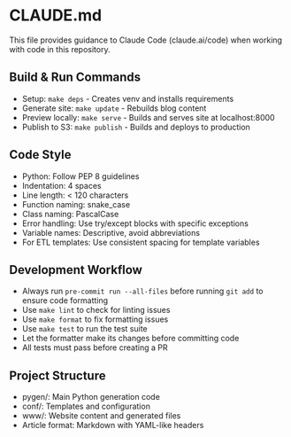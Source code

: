 # CLAUDE.md

This file provides guidance to Claude Code (claude.ai/code) when working with code in this repository.

## Build & Run Commands
- Setup: `make deps` - Creates venv and installs requirements
- Generate site: `make update` - Rebuilds blog content
- Preview locally: `make serve` - Builds and serves site at localhost:8000
- Publish to S3: `make publish` - Builds and deploys to production

## Code Style
- Python: Follow PEP 8 guidelines
- Indentation: 4 spaces
- Line length: < 120 characters
- Function naming: snake_case
- Class naming: PascalCase
- Error handling: Use try/except blocks with specific exceptions
- Variable names: Descriptive, avoid abbreviations
- For ETL templates: Use consistent spacing for template variables

## Development Workflow
- Always run `pre-commit run --all-files` before running `git add` to ensure code formatting
- Use `make lint` to check for linting issues
- Use `make format` to fix formatting issues
- Use `make test` to run the test suite
- Let the formatter make its changes before committing code
- All tests must pass before creating a PR

## Project Structure
- pygen/: Main Python generation code
- conf/: Templates and configuration
- www/: Website content and generated files
- Article format: Markdown with YAML-like headers

